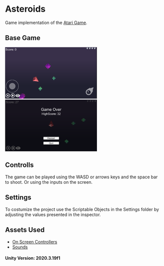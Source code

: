 # Asteroids

Game implementation of the [Atari Game](https://en.wikipedia.org/wiki/Asteroids_%28video_game%29).

## Base Game

<div class="inline-block">
    <img src="https://github.com/Simbs38/Asteroids/blob/main/Docs/landscape.PNG?raw=true" alt="GamePlay" width="300"/>
    <img src="https://github.com/Simbs38/Asteroids/blob/main/Docs/Gameover.PNG?raw=true" alt="GameOver" width="300"/>
</div>

## Controlls

The game can be played using the WASD or arrows keys and the space bar to shoot. Or using the inputs on the screen.

## Settings

To costumize the project use the Scriptable Objects in the Settings folder by adjusting the values presented in the inspector.

## Assets Used

+ [On Screen Controllers](https://assetstore.unity.com/packages/tools/input-management/joystick-pack-107631)
+ [Sounds](https://www.epidemicsound.com/music)

#### Unity Version: 2020.3.19f1







